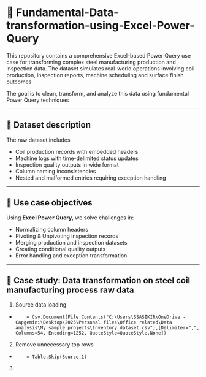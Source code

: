 # 👾 Fundamental-Data-transformation-using-Excel-Power-Query
This repository contains a comprehensive Excel-based Power Query use case for transforming complex steel manufacturing production and inspection data. The dataset simulates real-world operations involving coil production, inspection reports, machine scheduling and surface finish outcomes

The goal is to clean, transform, and analyze this data using fundamental Power Query techniques

---

## 👃 Dataset description
The raw dataset includes 
- Coil production records with embedded headers
- Machine logs with time-delimited status updates
- Inspection quality outputs in wide format
- Column naming inconsistencies
- Nested and malformed entries requiring exception handling

--- 

## 🦷 Use case objectives 
Using **Excel Power Query**, we solve challenges in:
- Normalizing column headers
- Pivoting & Unpivoting inspection records
- Merging production and inspection datasets
- Creating conditional quality outputs
- Error handling and exception transformation

---

## 🧠 Case study: Data transformation on steel coil manufacturing process raw data
1. Source data loading
-         = Csv.Document(File.Contents("C:\Users\SSASIKIR\OneDrive - Capgemini\Desktop\2025\Personal files\Office related\Data analysis\My sample projects\Inventory_dataset.csv"),[Delimiter=",", Columns=54, Encoding=1252, QuoteStyle=QuoteStyle.None])
2. Remove unnecessary top rows
-         = Table.Skip(Source,1)
3. 
